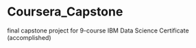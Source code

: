 # Coursera_Capstone
final capstone project for 9-course IBM Data Science Certificate (accomplished)

